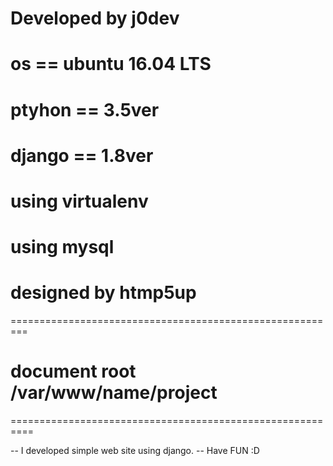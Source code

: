 # Developed by j0dev

# os == ubuntu 16.04 LTS
# ptyhon == 3.5ver
# django == 1.8ver
# using virtualenv
# using mysql
# designed by htmp5up


=========================================================

# document root /var/www/name/project



==========================================================


-- I developed simple web site using django.
-- Have FUN :D
